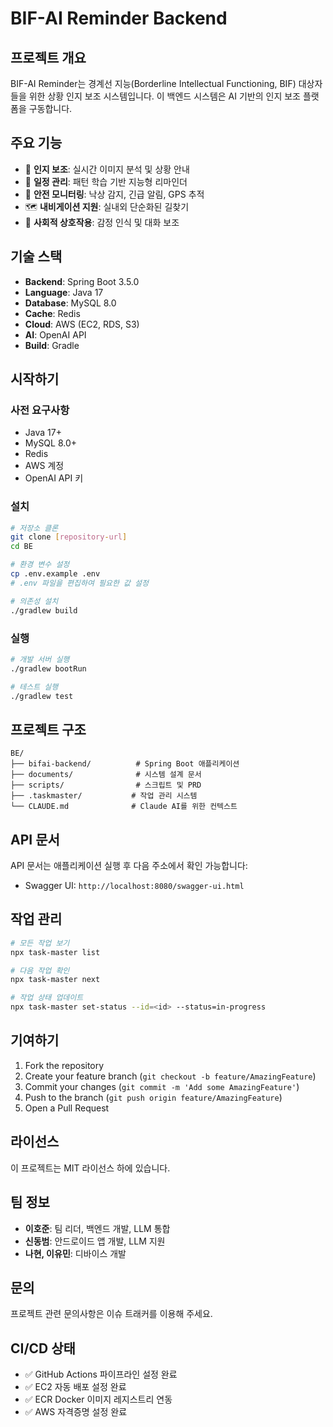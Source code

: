 # BIF-AI Reminder Backend

## 프로젝트 개요
BIF-AI Reminder는 경계선 지능(Borderline Intellectual Functioning, BIF) 대상자들을 위한 상황 인지 보조 시스템입니다. 이 백엔드 시스템은 AI 기반의 인지 보조 플랫폼을 구동합니다.

## 주요 기능
- 🧠 **인지 보조**: 실시간 이미지 분석 및 상황 안내
- 📅 **일정 관리**: 패턴 학습 기반 지능형 리마인더
- 🚨 **안전 모니터링**: 낙상 감지, 긴급 알림, GPS 추적
- 🗺️ **내비게이션 지원**: 실내외 단순화된 길찾기
- 💬 **사회적 상호작용**: 감정 인식 및 대화 보조

## 기술 스택
- **Backend**: Spring Boot 3.5.0
- **Language**: Java 17
- **Database**: MySQL 8.0
- **Cache**: Redis
- **Cloud**: AWS (EC2, RDS, S3)
- **AI**: OpenAI API
- **Build**: Gradle

## 시작하기

### 사전 요구사항
- Java 17+
- MySQL 8.0+
- Redis
- AWS 계정
- OpenAI API 키

### 설치
```bash
# 저장소 클론
git clone [repository-url]
cd BE

# 환경 변수 설정
cp .env.example .env
# .env 파일을 편집하여 필요한 값 설정

# 의존성 설치
./gradlew build
```

### 실행
```bash
# 개발 서버 실행
./gradlew bootRun

# 테스트 실행
./gradlew test
```

## 프로젝트 구조
```
BE/
├── bifai-backend/          # Spring Boot 애플리케이션
├── documents/              # 시스템 설계 문서
├── scripts/                # 스크립트 및 PRD
├── .taskmaster/           # 작업 관리 시스템
└── CLAUDE.md              # Claude AI를 위한 컨텍스트
```

## API 문서
API 문서는 애플리케이션 실행 후 다음 주소에서 확인 가능합니다:
- Swagger UI: `http://localhost:8080/swagger-ui.html`

## 작업 관리
```bash
# 모든 작업 보기
npx task-master list

# 다음 작업 확인
npx task-master next

# 작업 상태 업데이트
npx task-master set-status --id=<id> --status=in-progress
```

## 기여하기
1. Fork the repository
2. Create your feature branch (`git checkout -b feature/AmazingFeature`)
3. Commit your changes (`git commit -m 'Add some AmazingFeature'`)
4. Push to the branch (`git push origin feature/AmazingFeature`)
5. Open a Pull Request

## 라이선스
이 프로젝트는 MIT 라이선스 하에 있습니다.

## 팀 정보
- **이호준**: 팀 리더, 백엔드 개발, LLM 통합
- **신동범**: 안드로이드 앱 개발, LLM 지원
- **나현, 이유민**: 디바이스 개발

## 문의
프로젝트 관련 문의사항은 이슈 트래커를 이용해 주세요.

## CI/CD 상태
- ✅ GitHub Actions 파이프라인 설정 완료
- ✅ EC2 자동 배포 설정 완료 
- ✅ ECR Docker 이미지 레지스트리 연동
- ✅ AWS 자격증명 설정 완료